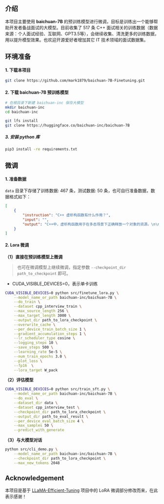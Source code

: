 
## 介绍
本项目主要使用 **baichuan-7B** 的预训练模型进行微调，目标是训练出一个能够帮助开发者备战面试的大模型。目前收集了 517 条 C++ 面试相关的训练数据（数据来源：个人面试经验、互联网、GPT3.5等），会继续收集、清洗更多的训练数据，用以提升模型效果。也欢迎开源爱好者增加其它 IT 技术领域的面试数据集。


## 环境准备
#### 1. 下载本项目
```sh
git clone https://github.com/mark1879/baichuan-7B-Finetuning.git
```

#### 2. 下载 baichuan-7B 预训练模型
```sh
# 在根目录下新建 baichuan-inc 保存大模型
mkdir baichuan-inc
cd baichuan-inc

git lfs install
git clone https://huggingface.co/baichuan-inc/baichuan-7B
```

##### 3. 安装 python 库
```sh
pip3 install -re requirements.txt
```

## 微调
#### 1. 准备数据
`data` 目录下存储了训练数据: 467 条，测试数据: 50 条，也可自行准备数据，数据格式如下：
```json
[
    {
        "instruction": "C++ 虚析构函数有什么作用？",
        "input": "",
        "output": "C++中，虚析构函数用于在多态场景下正确释放一个对象的资源。\n\n当一个类中存在虚函数时，该类通常也应该拥有一个虚析构函数。虚析构函数能够确保当通过基类指针删除一个派生类对象时，调用正确的析构函数，从而正确释放对象的资源。\n\n如果派生类中的析构函数不是虚函数，那么当通过基类指针删除派生类对象时，只会调用基类的析构函数，而不会调用派生类的析构函数。这可能导致派生类对象中的资源无法被正确释放，造成内存泄漏等问题。\n\n因此，使用虚析构函数可以确保在多态场景下正确释放对象资源，防止内存泄漏等问题的发生。"
    }
]
```

#### 2. Lora 微调
**（1）直接在预训练模型上微调**
> 也可在微调模型上继续微调，指定参数 `--checkpoint_dir path_to_checkpoint` 即可。
> 
- CUDA_VISIBLE_DEVICES=0，表示单卡训练


```sh
CUDA_VISIBLE_DEVICES=0 python src/finetune_lora.py \
    --model_name_or_path baichuan-inc/baichuan-7B \
    --do_train \
    --dataset cpp_interview_train \
    --max_source_length 256 \
    --max_target_length 3000 \
    --output_dir path_to_lora_checkpoint \
    --overwrite_cache \
    --per_device_train_batch_size 1 \
    --gradient_accumulation_steps 1 \
    --lr_scheduler_type cosine \
    --logging_steps 10 \
    --save_steps 500 \
    --learning_rate 5e-5 \
    --num_train_epochs 3.0 \
    --plot_loss \
    --fp16  \
    --lora_target W_pack
```

**（2）评估模型**
```sh
CUDA_VISIBLE_DEVICES=0 python src/train_sft.py \
    --model_name_or_path baichuan-inc/baichuan-7B \
    --do_eval \
    --dataset_dir data \
    --dataset cpp_interview_test \
    --checkpoint_dir path_to_lora_checkpoint \
    --output_dir path_to_eval_result \
    --per_device_eval_batch_size 4 \
    --max_samples 50 \
    --predict_with_generate
```

**（3）与大模型对话**
```sh
python src/cli_demo.py \
    --model_name_or_path baichuan-inc/baichuan-7B \
    --checkpoint_dir path_to_lora_checkpoint \
    --max_new_tokens 2048
```

## Acknowledgement
本项目是基于 [LLaMA-Efficient-Tuning](https://github.com/hiyouga/LLaMA-Efficient-Tuning) 项目中的 LoRA 微调部分修改而来，在此表示感谢！

